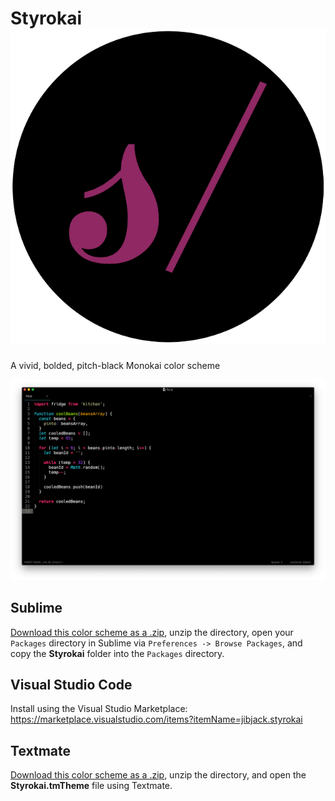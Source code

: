 # Styrokai ![Styrokai Icon](/.media/styrokai_icon.png)
A vivid, bolded, pitch-black Monokai color scheme

![Styrokai Theme](/.media/Styrokai_img.png)


## Sublime
[Download this color scheme as a .zip](https://github.com/jaredgorski/Styrokai/archive/master.zip), unzip the directory, open your `Packages` directory in Sublime via `Preferences -> Browse Packages`, and copy the **Styrokai** folder into the `Packages` directory.

## Visual Studio Code
Install using the Visual Studio Marketplace: https://marketplace.visualstudio.com/items?itemName=jibjack.styrokai

## Textmate
[Download this color scheme as a .zip](https://github.com/jaredgorski/Styrokai/archive/master.zip), unzip the directory, and open the **Styrokai.tmTheme** file using Textmate.
